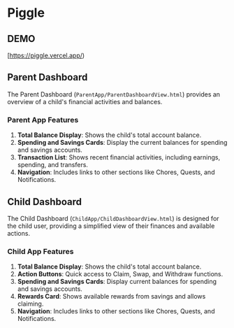 # Piggle

## DEMO

[https://piggle.vercel.app/)

## Parent Dashboard

The Parent Dashboard (`ParentApp/ParentDashboardView.html`) provides an overview of a child's financial activities and balances.

### Parent App Features

1. **Total Balance Display**: Shows the child's total account balance.
2. **Spending and Savings Cards**: Display the current balances for spending and savings accounts.
3. **Transaction List**: Shows recent financial activities, including earnings, spending, and transfers.
4. **Navigation**: Includes links to other sections like Chores, Quests, and Notifications.

## Child Dashboard

The Child Dashboard (`ChildApp/ChildDashboardView.html`) is designed for the child user, providing a simplified view of their finances and available actions.

### Child App Features

1. **Total Balance Display**: Shows the child's total account balance.
2. **Action Buttons**: Quick access to Claim, Swap, and Withdraw functions.
3. **Spending and Savings Cards**: Display current balances for spending and savings accounts.
4. **Rewards Card**: Shows available rewards from savings and allows claiming.
5. **Navigation**: Includes links to other sections like Chores, Quests, and Notifications.
